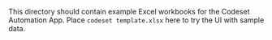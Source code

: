 This directory should contain example Excel workbooks for the Codeset Automation App.
Place `codeset template.xlsx` here to try the UI with sample data.
